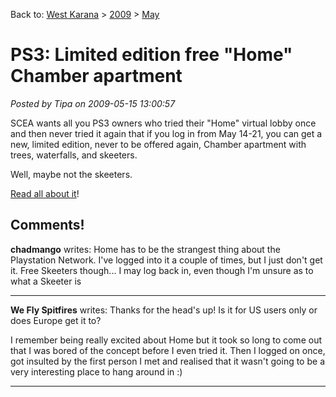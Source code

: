 Back to: [West Karana](/posts/westkarana.md) > [2009](/posts/2009/westkarana.md) > [May](./westkarana.md)
# PS3: Limited edition free "Home" Chamber apartment

*Posted by Tipa on 2009-05-15 13:00:57*

SCEA wants all you PS3 owners who tried their "Home" virtual lobby once and then never tried it again that if you log in from May 14-21, you can get a new, limited edition, never to be offered again, Chamber apartment with trees, waterfalls, and skeeters.

Well, maybe not the skeeters.

[Read all about it](http://playstation.innovyx.net/v?xlllqWvEHWcWqvnJqlPW)!

## Comments!

**chadmango** writes: Home has to be the strangest thing about the Playstation Network. I've logged into it a couple of times, but I just don't get it. Free Skeeters though... I may log back in, even though I'm unsure as to what a Skeeter is

---

**We Fly Spitfires** writes: Thanks for the head's up! Is it for US users only or does Europe get it to?

I remember being really excited about Home but it took so long to come out that I was bored of the concept before I even tried it. Then I logged on once, got insulted by the first person I met and realised that it wasn't going to be a very interesting place to hang around in :)

---

